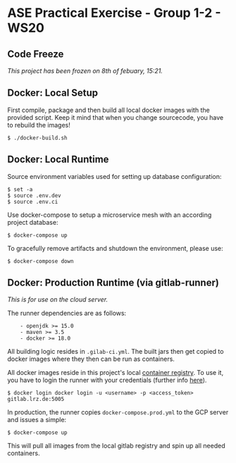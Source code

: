 # ASE Practical Exercise - Group 1-2 - WS20

## Code Freeze

*This project has been frozen on 8th of febuary, 15:21.*

## Docker: Local Setup

First compile, package and then build all local docker images with the provided script. Keep it mind that when you change sourcecode, you have to rebuild the images!

```
$ ./docker-build.sh
```

## Docker: Local Runtime

Source environment variables used for setting up database configuration:

```
$ set -a
$ source .env.dev
$ source .env.ci
```

Use docker-compose to setup a microservice mesh with an according project database:

```
$ docker-compose up
```

To gracefully remove artifacts and shutdown the environment, please use:

```
$ docker-compose down
```

## Docker: Production Runtime (via gitlab-runner)

*This is for use on the cloud server.*

The runner dependencies are as follows:
```
    - openjdk >= 15.0
    - maven >= 3.5
    - docker >= 18.0
```

All building logic resides in `.gilab-ci.yml`. The built jars then get copied to docker images where they then can be run as containers.

All docker images reside in this project's local [container registry](https://gitlab.lrz.de/ase20-group1-2/ase20-practical-exercise/container_registry). To use it, you have to login the runner with your credentials (further info [here](https://docs.gitlab.com/ee/user/packages/container_registry/#authenticate-by-using-gitlab-cicd)).

```
$ docker login docker login -u <username> -p <access_token> gitlab.lrz.de:5005
```

In production, the runner copies `docker-compose.prod.yml` to the GCP server and issues a simple:

```
$ docker-compose up
```

This will pull all images from the local gitlab registry and spin up all needed containers.

